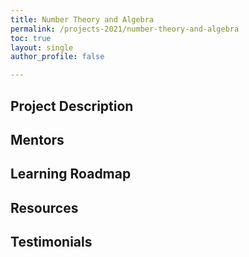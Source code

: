 ```yaml
---
title: Number Theory and Algebra
permalink: /projects-2021/number-theory-and-algebra
toc: true
layout: single
author_profile: false

---
```


## Project Description

## Mentors

## Learning Roadmap

## Resources

## Testimonials
